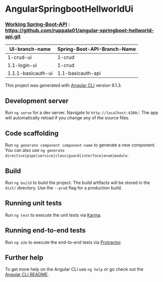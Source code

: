 # AngularSpringbootHellworldUi

### [Working Spring-Boot-API](https://github.com/ruppala01/angular-springboot-hellworld-api.git) : https://github.com/ruppala01/angular-springboot-hellworld-api.git

UI-branch-name | Spring-Boot-API-Branch-Name 
----------------------------|---------------
 1-crud-ui |  1-crud
  1.1-login-ui |  1-crud
  1.1.1-basicauth-ui | 1.1-basicauth-api 

This project was generated with [Angular CLI](https://github.com/angular/angular-cli) version 9.1.3.

## Development server

Run `ng serve` for a dev server. Navigate to `http://localhost:4200/`. The app will automatically reload if you change any of the source files.

## Code scaffolding

Run `ng generate component component-name` to generate a new component. You can also use `ng generate directive|pipe|service|class|guard|interface|enum|module`.

## Build

Run `ng build` to build the project. The build artifacts will be stored in the `dist/` directory. Use the `--prod` flag for a production build.

## Running unit tests

Run `ng test` to execute the unit tests via [Karma](https://karma-runner.github.io).

## Running end-to-end tests

Run `ng e2e` to execute the end-to-end tests via [Protractor](http://www.protractortest.org/).

## Further help

To get more help on the Angular CLI use `ng help` or go check out the [Angular CLI README](https://github.com/angular/angular-cli/blob/master/README.md).
